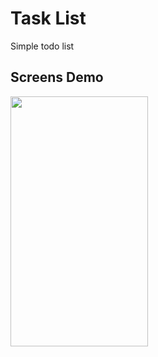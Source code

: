 # Task List

Simple todo list


## Screens Demo

<img src="demo/demo.gif" width="220" height="400"/>

